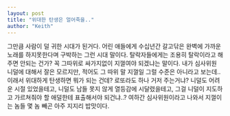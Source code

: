 ```yaml
---
layout: post
title: "위대한 탄생은 얼어죽을.."
author: "Keith"
---
```


그만큼 사람이 덜 귀한 시대가 된거다. 
어린 애들에게 수십년간 갈고닦은 완벽에 가까운 노래를 하지못한다며 구박하는 그런 시대 말이다. 
탈락자들에게는 조용히 탈락이라고 해주면 안되는 건가? 꼭 그따위로 싸가지없이 지껄여야 되겠냐는 말이다.
내가 심사위원 니덜에 대해서 잘은 모르지만, 적어도 그 따위 말 지껄일 그럴 수준은 아니라고 보는데..
이래서 위대하게 탄생하면 뭐가 되는 건데? 로또라도 하나 거저 주는거냐?
니덜도 어려운 시절 있었을테고, 니덜도 남들 못지 않게 열등감에 시달렸을테고,
그걸 니덜이 지도하고 가르쳐줘야 할 애덜한테 표출해서야 되건냐..?
여하간 심사위원이라고 나와서 지껄이는 놈들 몇 놈 빼곤 아주 지지리 밥맛이다.



